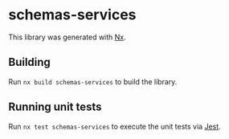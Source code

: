 # schemas-services

This library was generated with [Nx](https://nx.dev).

## Building

Run `nx build schemas-services` to build the library.

## Running unit tests

Run `nx test schemas-services` to execute the unit tests via [Jest](https://jestjs.io).
